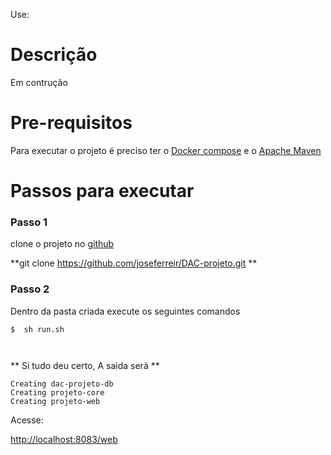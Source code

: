 
Use:
# Descrição

Em contrução

# Pre-requisitos

Para executar o projeto é preciso ter o [Docker compose](https://docs.docker.com/compose/install/) e o [Apache Maven](http://maven.apache.org/install.html)
# Passos para executar

### Passo 1
 clone o projeto no [github](https://github.com/joseferreir/DAC-projeto) 

  **git clone https://github.com/joseferreir/DAC-projeto.git **

### Passo 2
  Dentro da pasta criada execute os seguintes comandos

``` shell
$  sh run.sh

  
```
** Si tudo deu certo,  A saida será **

```
Creating dac-projeto-db
Creating projeto-core
Creating projeto-web

```

Acesse:

[http://localhost:8083/web](http://localhost:8083/web)

